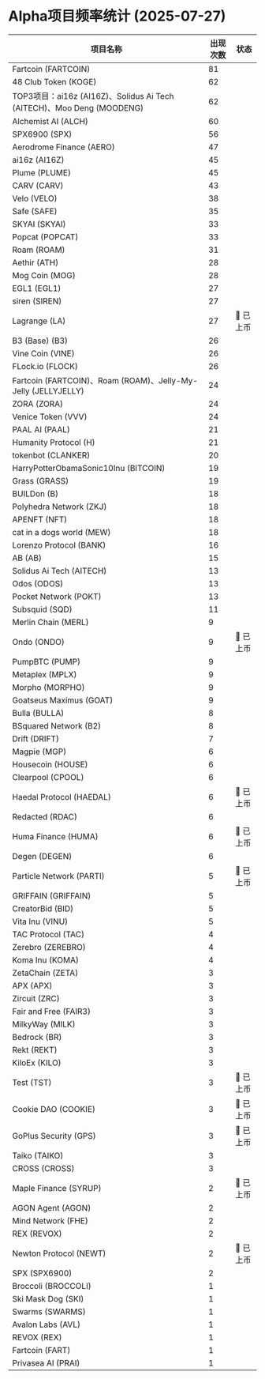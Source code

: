 # Alpha项目频率统计 (2025-07-27)

| 项目名称 | 出现次数 | 状态 |
| --- | --- | --- |
| Fartcoin (FARTCOIN) | 81 |  |
| 48 Club Token (KOGE) | 62 |  |
| TOP3项目：ai16z (AI16Z)、Solidus Ai Tech (AITECH)、Moo Deng (MOODENG) | 62 |  |
| Alchemist AI (ALCH) | 60 |  |
| SPX6900 (SPX) | 56 |  |
| Aerodrome Finance (AERO) | 47 |  |
| ai16z (AI16Z) | 45 |  |
| Plume (PLUME) | 45 |  |
| CARV (CARV) | 43 |  |
| Velo (VELO) | 38 |  |
| Safe (SAFE) | 35 |  |
| SKYAI (SKYAI) | 33 |  |
| Popcat (POPCAT) | 33 |  |
| Roam (ROAM) | 31 |  |
| Aethir (ATH) | 28 |  |
| Mog Coin (MOG) | 28 |  |
| EGL1 (EGL1) | 27 |  |
| siren (SIREN) | 27 |  |
| Lagrange (LA) | 27 | 🔔 已上币 |
| B3 (Base) (B3) | 26 |  |
| Vine Coin (VINE) | 26 |  |
| FLock.io (FLOCK) | 26 |  |
| Fartcoin (FARTCOIN)、Roam (ROAM)、Jelly-My-Jelly (JELLYJELLY) | 24 |  |
| ZORA (ZORA) | 24 |  |
| Venice Token (VVV) | 24 |  |
| PAAL AI (PAAL) | 21 |  |
| Humanity Protocol (H) | 21 |  |
| tokenbot (CLANKER) | 20 |  |
| HarryPotterObamaSonic10Inu (BITCOIN) | 19 |  |
| Grass (GRASS) | 19 |  |
| BUILDon (B) | 18 |  |
| Polyhedra Network (ZKJ) | 18 |  |
| APENFT (NFT) | 18 |  |
| cat in a dogs world (MEW) | 18 |  |
| Lorenzo Protocol (BANK) | 16 |  |
| AB (AB) | 15 |  |
| Solidus Ai Tech (AITECH) | 13 |  |
| Odos (ODOS) | 13 |  |
| Pocket Network (POKT) | 13 |  |
| Subsquid (SQD) | 11 |  |
| Merlin Chain (MERL) | 9 |  |
| Ondo (ONDO) | 9 | 🔔 已上币 |
| PumpBTC (PUMP) | 9 |  |
| Metaplex (MPLX) | 9 |  |
| Morpho (MORPHO) | 9 |  |
| Goatseus Maximus (GOAT) | 9 |  |
| Bulla (BULLA) | 8 |  |
| BSquared Network (B2) | 8 |  |
| Drift (DRIFT) | 7 |  |
| Magpie (MGP) | 6 |  |
| Housecoin (HOUSE) | 6 |  |
| Clearpool (CPOOL) | 6 |  |
| Haedal Protocol (HAEDAL) | 6 | 🔔 已上币 |
| Redacted (RDAC) | 6 |  |
| Huma Finance (HUMA) | 6 | 🔔 已上币 |
| Degen (DEGEN) | 6 |  |
| Particle Network (PARTI) | 5 | 🔔 已上币 |
| GRIFFAIN (GRIFFAIN) | 5 |  |
| CreatorBid (BID) | 5 |  |
| Vita Inu (VINU) | 5 |  |
| TAC Protocol (TAC) | 4 |  |
| Zerebro (ZEREBRO) | 4 |  |
| Koma Inu (KOMA) | 4 |  |
| ZetaChain (ZETA) | 3 |  |
| APX (APX) | 3 |  |
| Zircuit (ZRC) | 3 |  |
| Fair and Free (FAIR3) | 3 |  |
| MilkyWay (MILK) | 3 |  |
| Bedrock (BR) | 3 |  |
| Rekt (REKT) | 3 |  |
| KiloEx (KILO) | 3 |  |
| Test (TST) | 3 | 🔔 已上币 |
| Cookie DAO (COOKIE) | 3 | 🔔 已上币 |
| GoPlus Security (GPS) | 3 | 🔔 已上币 |
| Taiko (TAIKO) | 3 |  |
| CROSS (CROSS) | 3 |  |
| Maple Finance (SYRUP) | 2 | 🔔 已上币 |
| AGON Agent (AGON) | 2 |  |
| Mind Network (FHE) | 2 |  |
| REX (REVOX) | 2 |  |
| Newton Protocol (NEWT) | 2 | 🔔 已上币 |
| SPX (SPX6900) | 2 |  |
| Broccoli (BROCCOLI) | 1 |  |
| Ski Mask Dog (SKI) | 1 |  |
| Swarms (SWARMS) | 1 |  |
| Avalon Labs (AVL) | 1 |  |
| REVOX (REX) | 1 |  |
| Fartcoin (FART) | 1 |  |
| Privasea AI (PRAI) | 1 |  |
